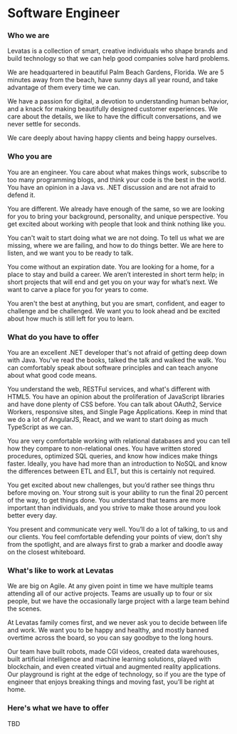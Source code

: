 # Software Engineer

### Who we are

Levatas is a collection of smart, creative individuals who shape brands and build technology so that we can help good companies solve hard problems.

We are headquartered in beautiful Palm Beach Gardens, Florida. We are 5 minutes away from the beach, have sunny days all year round, and take advantage of them every time we can.

We have a passion for digital, a devotion to understanding human behavior, and a knack for making beautifully designed customer experiences. We care about the details, we like to have the difficult conversations, and we never settle for seconds. 

We care deeply about having happy clients and being happy ourselves.

### Who you are

You are an engineer. You care about what makes things work, subscribe to too many programming blogs, and think your code is the best in the world. You have an opinion in a Java vs. .NET discussion and are not afraid to defend it.

You are different. We already have enough of the same, so we are looking for you to bring your background, personality, and unique perspective. You get excited about working with people that look and think nothing like you.

You can't wait to start doing what we are not doing. To tell us what we are missing, where we are failing, and how to do things better. We are here to listen, and we want you to be ready to talk.

You come without an expiration date. You are looking for a home, for a place to stay and build a career. We aren’t interested in short term help; in short projects that will end and get you on your way for what’s next. We want to carve a place for you for years to come.

You aren't the best at anything, but you are smart, confident, and eager to challenge and be challenged. We want you to look ahead and be excited about how much is still left for you to learn.

### What do you have to offer

You are an excellent .NET developer that's not afraid of getting deep down with Java. You've read the books, talked the talk and walked the walk. You can comfortably speak about software principles and can teach anyone about what good code means.

You understand the web, RESTFul services, and what's different with HTML5. You have an opinion about the proliferation of JavaScript libraries and have done plenty of CSS before. You can talk about OAuth2, Service Workers, responsive sites, and Single Page Applications. Keep in mind that we do a lot of AngularJS, React, and we want to start doing as much TypeScript as we can.

You are very comfortable working with relational databases and you can tell how they compare to non-relational ones. You have written stored procedures, optimized SQL queries, and know how indices make things faster. Ideally, you have had more than an introduction to NoSQL and know the differences between ETL and ELT, but this is certainly not required.

You get excited about new challenges, but you’d rather see things thru before moving on. Your strong suit is your ability to run the final 20 percent of the way, to get things done. You understand that teams are more important than individuals, and you strive to make those around you look better every day. 

You present and communicate very well. You’ll do a lot of talking, to us and our clients. You feel comfortable defending your points of view, don’t shy from the spotlight, and are always first to grab a marker and doodle away on the closest whiteboard.

### What's like to work at Levatas

We are big on Agile. At any given point in time we have multiple teams attending all of our active projects. Teams are usually up to four or six people, but we have the occasionally large project with a large team behind the scenes.

At Levatas family comes first, and we never ask you to decide between life and work. We want you to be happy and healthy, and mostly banned overtime across the board, so you can say goodbye to the long hours.

Our team have built robots, made CGI videos, created data warehouses, built artificial intelligence and machine learning solutions, played with blockchain, and even created virtual and augmented reality applications. Our playground is right at the edge of technology, so if you are the type of engineer that enjoys breaking things and moving fast, you’ll be right at home.

### Here's what we have to offer

TBD
